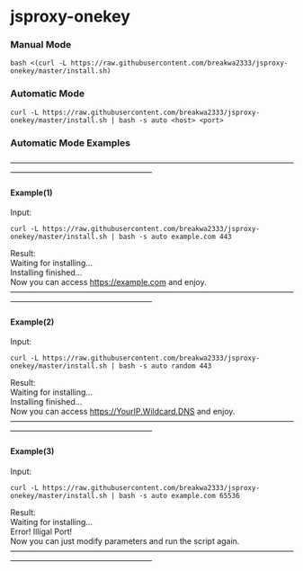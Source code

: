 # jsproxy-onekey
### Manual Mode
```
bash <(curl -L https://raw.githubusercontent.com/breakwa2333/jsproxy-onekey/master/install.sh)
```
### Automatic Mode
```
curl -L https://raw.githubusercontent.com/breakwa2333/jsproxy-onekey/master/install.sh | bash -s auto <host> <port>
```
### Automatic Mode Examples 
——————————————————————————————————————————————————————  
#### Example(1)  
Input:  
```
curl -L https://raw.githubusercontent.com/breakwa2333/jsproxy-onekey/master/install.sh | bash -s auto example.com 443
```
Result:  
Waiting for installing...  
Installing finished...  
Now you can access https://example.com and enjoy.  
——————————————————————————————————————————————————————  
#### Example(2)  
Input:  
```
curl -L https://raw.githubusercontent.com/breakwa2333/jsproxy-onekey/master/install.sh | bash -s auto random 443
```
Result:  
Waiting for installing...  
Installing finished...  
Now you can access https://YourIP.Wildcard.DNS and enjoy.  
——————————————————————————————————————————————————————  
#### Example(3)  
Input:  
```
curl -L https://raw.githubusercontent.com/breakwa2333/jsproxy-onekey/master/install.sh | bash -s auto example.com 65536
```
Result:  
Waiting for installing...  
Error! Illigal Port!  
Now you can just modify parameters and run the script again.   
——————————————————————————————————————————————————————  
